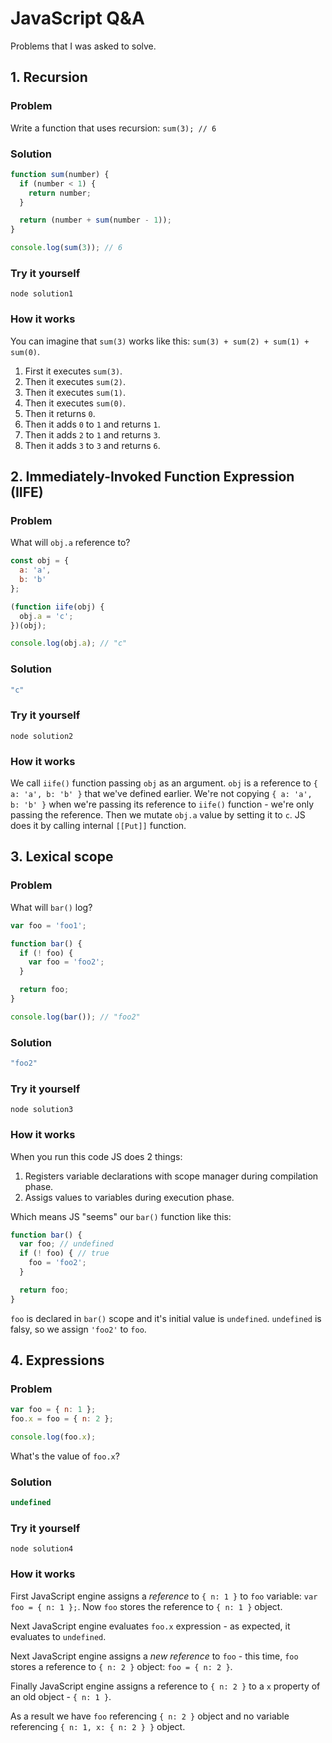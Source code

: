 # JavaScript Q&A
Problems that I was asked to solve.

## 1. Recursion

### Problem

Write a function that uses recursion: `sum(3); // 6`

### Solution

```js
function sum(number) {
  if (number < 1) {
    return number;
  }

  return (number + sum(number - 1));
}

console.log(sum(3)); // 6
```

### Try it yourself

`node solution1`

### How it works

You can imagine that `sum(3)` works like this: `sum(3) + sum(2) + sum(1) + sum(0)`.

1. First it executes `sum(3)`.
2. Then it executes `sum(2)`.
3. Then it executes `sum(1)`.
4. Then it executes `sum(0)`.
5. Then it returns `0`.
6. Then it adds `0` to `1` and returns `1`.
7. Then it adds `2` to `1` and returns `3`.
8. Then it adds `3` to `3` and returns `6`.

## 2. Immediately-Invoked Function Expression (IIFE)

### Problem

What will `obj.a` reference to?

```js
const obj = {
  a: 'a',
  b: 'b'
};

(function iife(obj) {
  obj.a = 'c';
})(obj);

console.log(obj.a); // "c"
```

### Solution

```js
"c"
```

### Try it yourself

`node solution2`

### How it works

We call `iife()` function passing `obj` as an argument. `obj` is a reference to `{ a: 'a', b: 'b' }` that we've defined earlier. We're not copying `{ a: 'a', b: 'b' }` when we're passing its reference to `iife()` function - we're only passing the reference. Then we mutate `obj.a` value by setting it to `c`. JS does it by calling internal `[[Put]]` function.

## 3. Lexical scope

### Problem

What will `bar()` log?

```js
var foo = 'foo1';

function bar() {
  if (! foo) {
    var foo = 'foo2';
  }

  return foo;
}

console.log(bar()); // "foo2"
```

### Solution

```js
"foo2"
```

### Try it yourself

`node solution3`

### How it works

When you run this code JS does 2 things:

1. Registers variable declarations with scope manager during compilation phase.
2. Assigs values to variables during execution phase.

Which means JS "seems" our `bar()` function like this:
```js
function bar() {
  var foo; // undefined
  if (! foo) { // true
    foo = 'foo2';
  }

  return foo;
}
```

`foo` is declared in `bar()` scope and it's initial value is `undefined`. `undefined` is falsy, so we assign `'foo2'` to `foo`.

## 4. Expressions

### Problem

```js
var foo = { n: 1 };
foo.x = foo = { n: 2 };

console.log(foo.x);
```

What's the value of `foo.x`?

### Solution

```js
undefined
```

### Try it yourself

`node solution4`

### How it works

First JavaScript engine assigns a _reference_ to `{ n: 1 }` to `foo` variable: `var foo = { n: 1 };`. Now `foo` stores the reference to `{ n: 1 }` object.

Next JavaScript engine evaluates `foo.x` expression - as expected, it evaluates to `undefined`.

Next JavaScript engine assigns a _new reference_ to `foo` - this time, `foo` stores a reference to `{ n: 2 }` object: `foo = { n: 2 }`.

Finally JavaScript engine assigns a reference to `{ n: 2 }` to a `x` property of an old object - `{ n: 1 }`.

As a result we have `foo` referencing `{ n: 2 }` object and no variable referencing `{ n: 1, x: { n: 2 } }` object.
